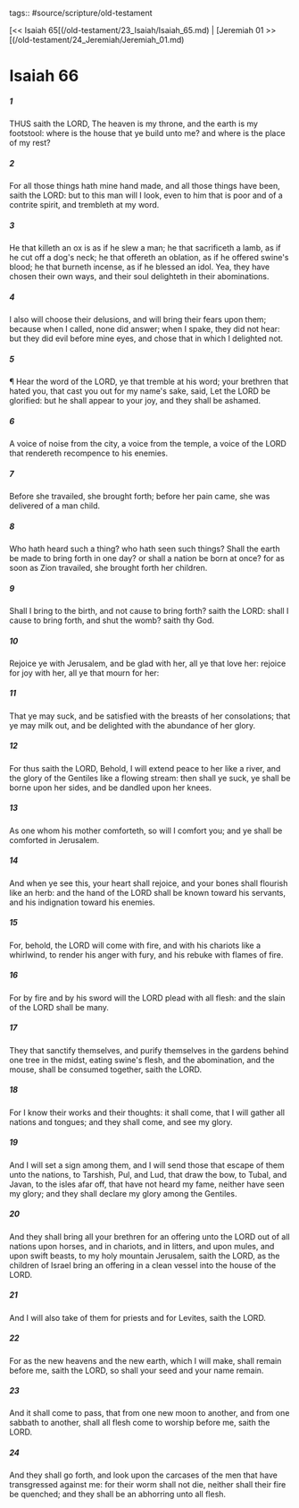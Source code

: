 tags:: #source/scripture/old-testament

[<< Isaiah 65[(/old-testament/23_Isaiah/Isaiah_65.md) | [Jeremiah 01 >>[(/old-testament/24_Jeremiah/Jeremiah_01.md)

# Isaiah 66

##### 1

THUS saith the LORD, The heaven is my throne, and the earth is my footstool: where is the house that ye build unto me? and where is the place of my rest?

##### 2

For all those things hath mine hand made, and all those things have been, saith the LORD: but to this man will I look, even to him that is poor and of a contrite spirit, and trembleth at my word.

##### 3

He that killeth an ox is as if he slew a man; he that sacrificeth a lamb, as if he cut off a dog's neck; he that offereth an oblation, as if he offered swine's blood; he that burneth incense, as if he blessed an idol. Yea, they have chosen their own ways, and their soul delighteth in their abominations.

##### 4

I also will choose their delusions, and will bring their fears upon them; because when I called, none did answer; when I spake, they did not hear: but they did evil before mine eyes, and chose that in which I delighted not.

##### 5

¶ Hear the word of the LORD, ye that tremble at his word; your brethren that hated you, that cast you out for my name's sake, said, Let the LORD be glorified: but he shall appear to your joy, and they shall be ashamed.

##### 6

A voice of noise from the city, a voice from the temple, a voice of the LORD that rendereth recompence to his enemies.

##### 7

Before she travailed, she brought forth; before her pain came, she was delivered of a man child.

##### 8

Who hath heard such a thing? who hath seen such things? Shall the earth be made to bring forth in one day? or shall a nation be born at once? for as soon as Zion travailed, she brought forth her children.

##### 9

Shall I bring to the birth, and not cause to bring forth? saith the LORD: shall I cause to bring forth, and shut the womb? saith thy God.

##### 10

Rejoice ye with Jerusalem, and be glad with her, all ye that love her: rejoice for joy with her, all ye that mourn for her:

##### 11

That ye may suck, and be satisfied with the breasts of her consolations; that ye may milk out, and be delighted with the abundance of her glory.

##### 12

For thus saith the LORD, Behold, I will extend peace to her like a river, and the glory of the Gentiles like a flowing stream: then shall ye suck, ye shall be borne upon her sides, and be dandled upon her knees.

##### 13

As one whom his mother comforteth, so will I comfort you; and ye shall be comforted in Jerusalem.

##### 14

And when ye see this, your heart shall rejoice, and your bones shall flourish like an herb: and the hand of the LORD shall be known toward his servants, and his indignation toward his enemies.

##### 15

For, behold, the LORD will come with fire, and with his chariots like a whirlwind, to render his anger with fury, and his rebuke with flames of fire.

##### 16

For by fire and by his sword will the LORD plead with all flesh: and the slain of the LORD shall be many.

##### 17

They that sanctify themselves, and purify themselves in the gardens behind one tree in the midst, eating swine's flesh, and the abomination, and the mouse, shall be consumed together, saith the LORD.

##### 18

For I know their works and their thoughts: it shall come, that I will gather all nations and tongues; and they shall come, and see my glory.

##### 19

And I will set a sign among them, and I will send those that escape of them unto the nations, to Tarshish, Pul, and Lud, that draw the bow, to Tubal, and Javan, to the isles afar off, that have not heard my fame, neither have seen my glory; and they shall declare my glory among the Gentiles.

##### 20

And they shall bring all your brethren for an offering unto the LORD out of all nations upon horses, and in chariots, and in litters, and upon mules, and upon swift beasts, to my holy mountain Jerusalem, saith the LORD, as the children of Israel bring an offering in a clean vessel into the house of the LORD.

##### 21

And I will also take of them for priests and for Levites, saith the LORD.

##### 22

For as the new heavens and the new earth, which I will make, shall remain before me, saith the LORD, so shall your seed and your name remain.

##### 23

And it shall come to pass, that from one new moon to another, and from one sabbath to another, shall all flesh come to worship before me, saith the LORD.

##### 24

And they shall go forth, and look upon the carcases of the men that have transgressed against me: for their worm shall not die, neither shall their fire be quenched; and they shall be an abhorring unto all flesh.
